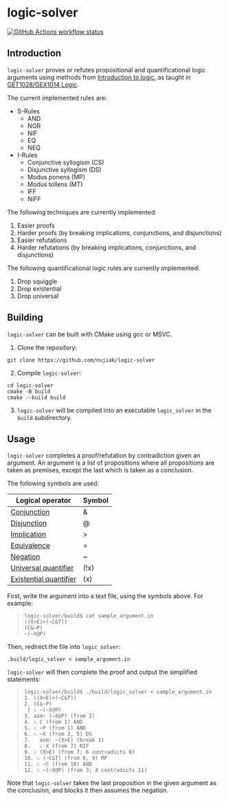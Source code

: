 # logic-solver

<a href="https://github.com/nujiak/logic-solver/actions/workflows/cmake-multi-platform.yml">
  <img src="https://img.shields.io/github/actions/workflow/status/nujiak/logic-solver/cmake-multi-platform.yml?label=tests" alt="GitHub Actions workflow status">
</a>

## Introduction

`logic-solver` proves or refutes propositional and quantificational logic arguments using methods
from [Introduction to logic](https://archive.org/details/introductiontolo0003gens_k7f4/page/424/mode/2up), as taught
in [GET1028/GEX1014 Logic](https://nusmods.com/courses/GET1028/logic).

The current implemented rules are:

- S-Rules
    - AND
    - NOR
    - NIF
    - EQ
    - NEQ
- I-Rules
    - Conjunctive syllogism (CS)
    - Disjunctive syllogism (DS)
    - Modus ponens (MP)
    - Modus tollens (MT)
    - IFF
    - NIFF

The following techniques are currently implemented:

1. Easier proofs
2. Harder proofs (by breaking implications, conjunctions, and disjunctions)
3. Easier refutations
4. Harder refutations (by breaking implications, conjunctions, and disjunctions)

The following quantificational logic rules are currently implemented:

1. Drop squiggle
2. Drop existential
3. Drop universal

## Building

`logic-solver` can be built with CMake using gcc or MSVC.

1. Clone the repository:

```console
git clone https://github.com/nujiak/logic-solver
```

2. Compile `logic-solver`:

```console
cd logic-solver
cmake -B build
cmake --build build
```

3. `logic-solver` will be compiled into an executable `logic_solver` in the `build` subdirectory.

## Usage

`logic-solver` completes a proof/refutation by contradiction given an argument. An argument is a list of propositions where all
propositions are taken as premises, except the last which is taken as a conclusion.

The following symbols are used:

| Logical operator                                                                   | Symbol |
|------------------------------------------------------------------------------------|--------|
| [Conjunction](https://en.wikipedia.org/wiki/Logical_conjunction)                   | &      |
| [Disjunction](https://en.wikipedia.org/wiki/Logical_disjunction)                   | @      |
| [Implication](https://en.wikipedia.org/wiki/Material_conditional)                  | \>     |
| [Equivalence](https://en.wikipedia.org/wiki/Logical_biconditional)                 | =      |
| [Negation](https://en.wikipedia.org/wiki/Negation)                                 | ~      |
| [Universal quantifier](https://en.wikipedia.org/wiki/Universal_quantification)     | (!x)   |
| [Existential quantifier](https://en.wikipedia.org/wiki/Existential_quantification) | (x)    |

First, write the argument into a text file, using the symbols above. For example:

> ```console
> logic-solver/build$ cat sample_argument.in
> ((X>E)>(~C&T))
> (C&~P)
> ~(~X@P)
> ```

Then, redirect the file into `logic_solver`:

```console
.build/logic_solver < sample_argument.in
```

`logic-solver` will then complete the proof and output the simplified statements:

> ```console
> logic-solver/build$ ./build/logic_solver < sample_argument.in
> 1. ((X>E)>(~C&T))
> 2. (C&~P)
>  | ∴ ~(~X@P)
> 3. asm: (~X@P) (from 2)
> 4. ∴ C (from 1) AND
> 5. ∴ ~P (from 1) AND
> 6. ∴ ~X (from 3, 5) DS
> 7.   asm: ~(X>E) (break 1)
> 8.   ∴ X (from 7) NIF
> 9. ∴ (X>E) (from 7; 6 contradicts 8)
> 10. ∴ (~C&T) (from 0, 9) MP
> 11. ∴ ~C (from 10) AND
> 12. ∴ ~(~X@P) (from 3; 4 contradicts 11)
> ```

Note that `logic-solver` takes the last proposition in the given argument as the conclusion, and blocks it then assumes the negation.